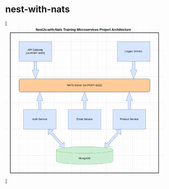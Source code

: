 # nest-with-nats
[![@wadchathuranga's Holopin board](https://github.com/wadchathuranga/nest-with-nats/blob/master/Screenshot%20from%202022-11-28%2012-13-58.png)]
